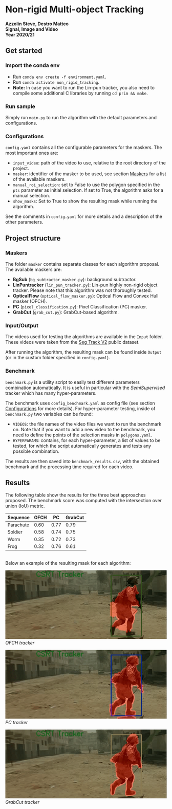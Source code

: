 # Non-rigid Multi-object Tracking
**Azzolin Steve, Destro Matteo** \
**Signal, Image and Video** \
**Year 2020/21**


## Get started

### Import the conda env
- Run `conda env create -f environment.yaml`.
- Run `conda activate non_rigid_tracking`.
- **Note:** In case you want to run the Lin-pun tracker, you also need to compile some additional C libraries by running `cd prim && make`.

### Run sample
Simply run `main.py` to run the algorithm with the default parameters and configurations.

### Configurations
`config.yaml` contains all the configurable parameters for the maskers. The most important ones are:
- `input_video`: path of the video to use, relative to the root directory of the project.
- `masker`: identifier of the masker to be used, see section [Maskers](#maskers) for a list of the available maskers.
- `manual_roi_selection`: set to False to use the polygon specified in the `pts` parameter as initial selection. If set to True, the algorithm asks for a manual selection. 
- `show_masks`: Set to True to show the resulting mask while running the algorithm.

See the comments in `config.yaml` for more details and a description of the other parameters.




## Project structure

### Maskers
The folder `masker` contains separate classes for each algorithm proposal. The available maskers are:
- **BgSub** (`bg_subtractor_masker.py`): background subtractor.
- **LinPuntracker** (`lin_pun_tracker.py`): Lin-pun highly non-rigid object tracker. Please note that this algorithm was not thoroughly tested.
- **OpticalFlow** (`optical_flow_masker.py`): Optical Flow and Convex Hull masker (OFCH).
- **PC** (`pixel_classification.py`): Pixel Classification (PC) masker.
- **GrabCut** (`grab_cut.py`): GrabCut-based algorithm.

### Input/Output
The videos used for testing the algorithms are available in the `Input` folder. These videos were taken from the [Seg Track V2](https://web.engr.oregonstate.edu/~lif/SegTrack2/dataset.html) public dataset.

After running the algorithm, the resulting mask can be found inside `Output` (or in the custom folder specified in `config.yaml`).

### Benchmark
`benchmark.py` is a utility script to easily test different parameters combination automatically. It is useful in particular with the *SemiSupervised* tracker which has many hyper-parameters.

The benchmark uses `config_benchmark.yaml` as config file (see section [Configurations](#configurations) for more details). For hyper-parameter testing, inside of `benchmark.py` two variables can be found:
- `VIDEOS`: the file names of the video files we want to run the benchmark on. Note that if you want to add a new video to the benchmark, you need to define the points of the selection masks in `polygons.yaml`.
- `HYPERPARAMS`: contains, for each hyper-parameter, a list of values to be tested, for which the script automatically generates and tests any possible combination.


The results are then saved into `benchmark_results.csv`, with the obtained benchmark and the processing time required for each video.

## Results
The following table show the results for the three best approaches proposed. The benchmark score was computed with the intersection over union (IoU) metric.

| Sequence  | OFCH | PC   | GrabCut |
| --------- | ---- | ---- | ------- |
| Parachute | 0.60 | 0.77 |  0.79   |
| Soldier   | 0.58 | 0.74 |  0.75   |
| Worm      | 0.35 | 0.72 |  0.73   |
| Frog      | 0.32 | 0.76 |  0.61   |


\
Below an example of the resulting mask for each algorithm:

![OFCH example](img/OFCH_soldier.gif) \
*OFCH tracker* 
 

![PC example](img/PC_soldier.gif) \
*PC tracker*

![GrabCut example](img/GrabCut_soldier.gif) \
*GrabCut tracker*